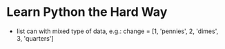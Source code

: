 # Learn Python the Hard Way
- list can with mixed type of data, e.g.: change = [1, 'pennies', 2, 'dimes', 3, 'quarters']
